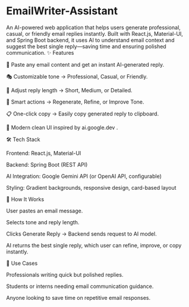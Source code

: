 # EmailWriter-Assistant
An AI-powered web application that helps users generate professional, casual, or friendly email replies instantly. Built with React.js, Material-UI, and Spring Boot backend, it uses AI to understand email context and suggest the best single reply—saving time and ensuring polished communication.
✨ Features

📝 Paste any email content and get an instant AI-generated reply.

🎭 Customizable tone → Professional, Casual, or Friendly.

📏 Adjust reply length → Short, Medium, or Detailed.

🔄 Smart actions → Regenerate, Refine, or Improve Tone.

📋 One-click copy → Easily copy generated reply to clipboard.

🎨 Modern clean UI inspired by ai.google.dev
.

🛠️ Tech Stack

Frontend: React.js, Material-UI

Backend: Spring Boot (REST API)

AI Integration: Google Gemini API (or OpenAI API, configurable)

Styling: Gradient backgrounds, responsive design, card-based layout

🚀 How It Works

User pastes an email message.

Selects tone and reply length.

Clicks Generate Reply → Backend sends request to AI model.

AI returns the best single reply, which user can refine, improve, or copy instantly.

🎯 Use Cases

Professionals writing quick but polished replies.

Students or interns needing email communication guidance.

Anyone looking to save time on repetitive email responses.
